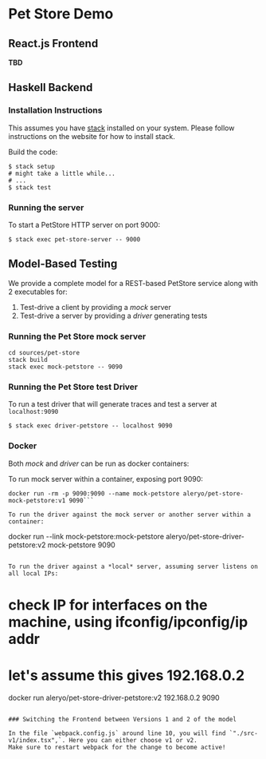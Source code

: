 # Pet Store Demo

## React.js Frontend

**TBD**

## Haskell Backend

### Installation Instructions

This assumes you have [stack](http://docs.haskellstack.org) installed on your system. Please follow instructions on the website for how to install stack.

Build the code:

```
$ stack setup
# might take a little while...
# ...
$ stack test
```

### Running the server

To start a PetStore HTTP server on port 9000:

```
$ stack exec pet-store-server -- 9000
```

## Model-Based Testing

We provide a complete model for a REST-based PetStore service along with 2 executables for:

1. Test-drive a client by providing a *mock* server
2. Test-drive a server by providing a *driver* generating tests

### Running the Pet Store mock server
```
cd sources/pet-store
stack build
stack exec mock-petstore -- 9090
```

### Running the Pet Store test Driver

To run a test driver that will generate traces and test a server at `localhost:9090`

```
$ stack exec driver-petstore -- localhost 9090
```

### Docker

Both *mock* and *driver* can be run as docker containers:

To run mock server within a container, exposing port 9090:

```
docker run -rm -p 9090:9090 --name mock-petstore aleryo/pet-store-mock-petstore:v1 9090```

To run the driver against the mock server or another server within a container:

```
docker run --link mock-petstore:mock-petstore aleryo/pet-store-driver-petstore:v2 mock-petstore 9090
```

To run the driver against a *local* server, assuming server listens on all local IPs:

```
# check IP for interfaces on the machine, using ifconfig/ipconfig/ip addr
# let's assume this gives 192.168.0.2
docker run aleryo/pet-store-driver-petstore:v2 192.168.0.2 9090
```

### Switching the Frontend between Versions 1 and 2 of the model

In the file `webpack.config.js` around line 10, you will find `"./src-v1/index.tsx",`. Here you can either choose v1 or v2.
Make sure to restart webpack for the change to become active!

